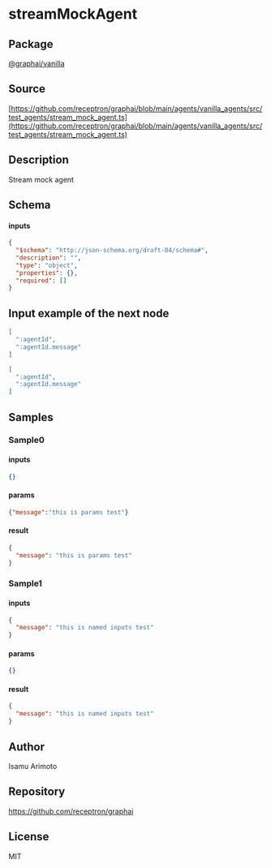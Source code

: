 # streamMockAgent

## Package
[@graphai/vanilla](https://www.npmjs.com/package/@graphai/vanilla)
## Source
[https://github.com/receptron/graphai/blob/main/agents/vanilla_agents/src/test_agents/stream_mock_agent.ts](https://github.com/receptron/graphai/blob/main/agents/vanilla_agents/src/test_agents/stream_mock_agent.ts)

## Description

Stream mock agent

## Schema

#### inputs

```json
{
  "$schema": "http://json-schema.org/draft-04/schema#",
  "description": "",
  "type": "object",
  "properties": {},
  "required": []
}
```

## Input example of the next node

```json
[
  ":agentId",
  ":agentId.message"
]
```

```json
[
  ":agentId",
  ":agentId.message"
]
```

## Samples

### Sample0

#### inputs

```json
{}
```

#### params

```json
{"message":"this is params test"}
```

#### result

```json
{
  "message": "this is params test"
}
```
### Sample1

#### inputs

```json
{
  "message": "this is named inputs test"
}
```

#### params

```json
{}
```

#### result

```json
{
  "message": "this is named inputs test"
}
```

## Author

Isamu Arimoto

## Repository

https://github.com/receptron/graphai

## License

MIT
